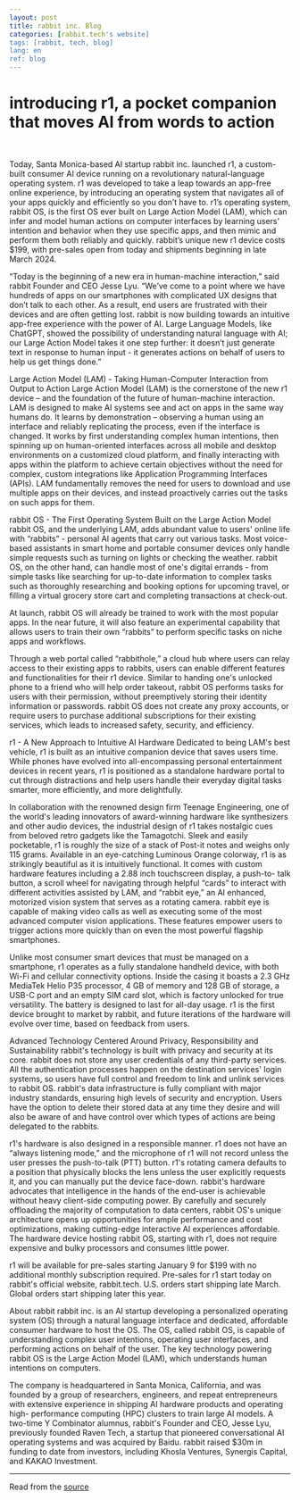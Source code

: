 ```yaml
---
layout: post
title: rabbit inc. Blog
categories: [rabbit.tech's website]
tags: [rabbit, tech, blog]
lang: en
ref: blog
---
```


<h1>introducing r1, a pocket companion that moves AI from words to action</h1>

<br>

Today, Santa Monica-based AI startup rabbit inc. launched r1, a custom-built consumer AI device running on a revolutionary natural-language operating system. r1 was developed to take a leap towards an app-free online experience, by introducing an operating system that navigates all of your apps quickly and efficiently so you don’t have to. r1’s operating system, rabbit OS, is the first OS ever built on Large Action Model (LAM), which can infer and model human actions on computer interfaces by learning users’ intention and behavior when they use specific apps, and then mimic and perform them both reliably and quickly. rabbit’s unique new r1 device costs $199, with pre-sales open from today and shipments beginning in late March 2024.


“Today is the beginning of a new era in human-machine interaction,” said rabbit Founder and CEO Jesse Lyu. “We’ve come to a point where we have hundreds of apps on our smartphones with complicated UX designs that don’t talk to each other. As a result, end users are frustrated with their devices and are often getting lost. rabbit is now building towards an intuitive app-free experience with the power of AI. Large Language Models, like ChatGPT, showed the possibility of understanding natural language with AI; our Large Action Model takes it one step further: it doesn’t just generate text in response to human input - it generates actions on behalf of users to help us get things done.”

Large Action Model (LAM) - Taking
Human-Computer Interaction from Output to Action
Large Action Model (LAM) is the cornerstone of the new r1 device – and the foundation of the future of human-machine interaction. LAM is designed to make AI systems see and act on apps in the same way humans do. It learns by demonstration – observing a human using an interface and reliably replicating the process, even if the interface is changed. It works by first understanding complex human intentions, then spinning up on human-oriented interfaces across all mobile and desktop environments on a customized cloud platform, and finally interacting with apps within the platform to achieve certain objectives without the need for complex, custom integrations like Application Programming Interfaces (APIs). LAM fundamentally removes the need for users to download and use multiple apps on their devices, and instead proactively carries out the tasks on such apps for them.

rabbit OS - The First Operating System
Built on the Large Action Model
rabbit OS, and the underlying LAM, adds abundant value to users' online life with “rabbits” - personal AI agents that carry out various tasks. Most voice-based assistants in smart home and portable consumer devices only handle simple requests such as turning on lights or checking the weather. rabbit OS, on the other hand, can handle most of one's digital errands - from simple tasks like searching for up-to-date information to complex tasks such as thoroughly researching and booking options for upcoming travel, or filling a virtual grocery store cart and completing transactions at check-out.


At launch, rabbit OS will already be trained to work with the most popular apps. In the near future, it will also feature an experimental capability that allows users to train their own “rabbits” to perform specific tasks on niche apps and workflows.


Through a web portal called “rabbithole,” a cloud hub where users can relay access to their existing apps to rabbits, users can enable different features and functionalities for their r1 device. Similar to handing one's unlocked phone to a friend who will help order takeout, rabbit OS performs tasks for users with their permission, without preemptively storing their identity information or passwords. rabbit OS does not create any proxy accounts, or require users to purchase additional subscriptions for their existing services, which leads to increased safety, security, and efficiency.

r1 - A New Approach to Intuitive AI Hardware
Dedicated to being LAM's best vehicle, r1 is built as an intuitive companion device that saves users time. While phones have evolved into all-encompassing personal entertainment devices in recent years, r1 is positioned as a standalone hardware portal to cut through distractions and help users handle their everyday digital tasks smarter, more efficiently, and more delightfully.


In collaboration with the renowned design firm Teenage Engineering, one of the world's leading innovators of award-winning hardware like synthesizers and other audio devices, the industrial design of r1 takes nostalgic cues from beloved retro gadgets like the Tamagotchi. Sleek and easily pocketable, r1 is roughly the size of a stack of Post-it notes and weighs only 115 grams. Available in an eye-catching Luminous Orange colorway, r1 is as strikingly beautiful as it is intuitively functional. It comes with custom hardware features including a 2.88 inch touchscreen display, a push-to- talk button, a scroll wheel for navigating through helpful “cards” to interact with different activities assisted by LAM, and “rabbit eye,” an AI enhanced, motorized vision system that serves as a rotating camera. rabbit eye is capable of making video calls as well as executing some of the most advanced computer vision applications. These features empower users to trigger actions more quickly than on even the most powerful flagship smartphones.


Unlike most consumer smart devices that must be managed on a smartphone, r1 operates as a fully standalone handheld device, with both Wi-Fi and cellular connectivity options. Inside the casing it boasts a 2.3 GHz MediaTek Helio P35 processor, 4 GB of memory and 128 GB of storage, a USB-C port and an empty SIM card slot, which is factory unlocked for true versatility. The battery is designed to last for all-day usage. r1 is the first device brought to market by rabbit, and future iterations of the hardware will evolve over time, based on feedback from users.

Advanced Technology Centered Around Privacy,
Responsibility and Sustainability
rabbit's technology is built with privacy and security at its core. rabbit does not store any user credentials of any third-party services. All the authentication processes happen on the destination services' login systems, so users have full control and freedom to link and unlink services to rabbit OS. rabbit's data infrastructure is fully compliant with major industry standards, ensuring high levels of security and encryption. Users have the option to delete their stored data at any time they desire and will also be aware of and have control over which types of actions are being delegated to the rabbits.


r1's hardware is also designed in a responsible manner. r1 does not have an “always listening mode,” and the microphone of r1 will not record unless the user presses the push-to-talk (PTT) button. r1's rotating camera defaults to a position that physically blocks the lens unless the user explicitly requests it, and you can manually put the device face-down. rabbit's hardware advocates that intelligence in the hands of the end-user is achievable without heavy client-side computing power. By carefully and securely offloading the majority of computation to data centers, rabbit OS's unique architecture opens up opportunities for ample performance and cost optimizations, making cutting-edge interactive AI experiences affordable. The hardware device hosting rabbit OS, starting with r1, does not require expensive and bulky processors and consumes little power.


r1 will be available for pre-sales starting January 9 for $199 with no additional monthly subscription required. Pre-sales for r1 start today on rabbit's official website, rabbit.tech. U.S. orders start shipping late March. Global orders start shipping later this year.

About rabbit
rabbit inc. is an AI startup developing a personalized operating system (OS) through a natural language interface and dedicated, affordable consumer hardware to host the OS. The OS, called rabbit OS, is capable of understanding complex user intentions, operating user interfaces, and performing actions on behalf of the user. The key technology powering rabbit OS is the Large Action Model (LAM), which understands human intentions on computers.


The company is headquartered in Santa Monica, California, and was founded by a group of researchers, engineers, and repeat entrepreneurs with extensive experience in shipping AI hardware products and operating high- performance computing (HPC) clusters to train large AI models. A two-time Y Combinator alumnus, rabbit's Founder and CEO, Jesse Lyu, previously founded Raven Tech, a startup that pioneered conversational AI operating systems and was acquired by Baidu. rabbit raised $30m in funding to date from investors, including Khosla Ventures, Synergis Capital, and KAKAO Investment.

<hr>

Read from the <a href="https://www.rabbit.tech/newsroom/introducing-r1" target="_blank"><span class="underline-anchor">source<span class="underline moving-underline"></span></span></a>
